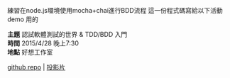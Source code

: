練習在node.js環境使用mocha+chai進行BDD流程
這一份程式碼寫給以下活動 demo 用的

**主題** 認試軟體測試的世界 & TDD/BDD 入門 <br>
**時間** 2015/4/28 晚上7:30 <br>
**地點** 好想工作室 <br>

[github repo](https://github.com/wantingj/testing_by_mocha_chai.git) |
[投影片](http://www.slideshare.net/wantingj/tdd-bdd-47559903)